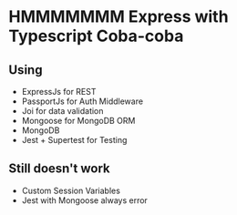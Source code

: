 # HMMMMMMM Express with Typescript Coba-coba

## Using
- ExpressJs for REST
- PassportJs for Auth Middleware
- Joi for data validation
- Mongoose for MongoDB ORM
- MongoDB
- Jest + Supertest for Testing

## Still doesn't work
- Custom Session Variables
- Jest with Mongoose always error